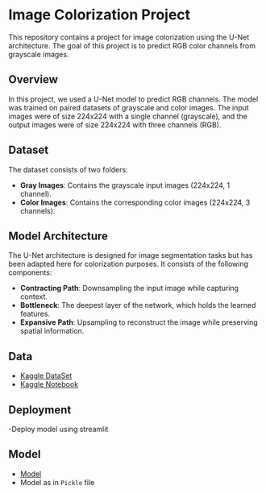 # Image Colorization Project

This repository contains a project for image colorization using the U-Net architecture. The goal of this project is to predict RGB color channels from grayscale images.

## Overview

In this project, we used a U-Net model to predict RGB channels. The model was trained on paired datasets of grayscale and color images. The input images were of size 224x224 with a single channel (grayscale), and the output images were of size 224x224 with three channels (RGB).

## Dataset

The dataset consists of two folders:
- **Gray Images**: Contains the grayscale input images (224x224, 1 channel).
- **Color Images**: Contains the corresponding color images (224x224, 3 channels).

## Model Architecture

The U-Net architecture is designed for image segmentation tasks but has been adapted here for colorization purposes. It consists of the following components:
- **Contracting Path**: Downsampling the input image while capturing context.
- **Bottleneck**: The deepest layer of the network, which holds the learned features.
- **Expansive Path**: Upsampling to reconstruct the image while preserving spatial information.
## Data
- [Kaggle DataSet](https://www.kaggle.com/datasets/theblackmamba31/landscape-image-colorization)
- [Kaggle Notebook](https://www.kaggle.com/code/aliabdelmenam/image-colorization-u-net)
## Deployment
-Deploy model using streamlit 

## Model
-  [Model](https://www.kaggle.com/models/aliabdelmenam/keras_model/)
-  Model as in `Pickle` file  
